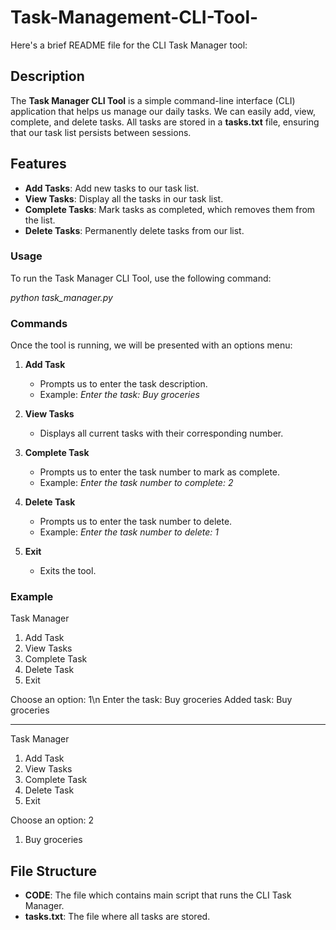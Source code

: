 # Task-Management-CLI-Tool-
Here's a brief README file for the CLI Task Manager tool:

## Description

The **Task Manager CLI Tool** is a simple command-line interface (CLI) application that helps us manage our daily tasks. We can easily add, view, complete, and delete tasks. All tasks are stored in a **tasks.txt** file, ensuring that our task list persists between sessions.

## Features

- **Add Tasks**: Add new tasks to our task list.
- **View Tasks**: Display all the tasks in our task list.
- **Complete Tasks**: Mark tasks as completed, which removes them from the list.
- **Delete Tasks**: Permanently delete tasks from our list.

### Usage

To run the Task Manager CLI Tool, use the following command:

*python task_manager.py*

### Commands

Once the tool is running, we will be presented with an options menu:

1. **Add Task**
   - Prompts us to enter the task description.
   - Example: *Enter the task: Buy groceries*

2. **View Tasks**
   - Displays all current tasks with their corresponding number.

3. **Complete Task**
   - Prompts us to enter the task number to mark as complete.
   - Example: *Enter the task number to complete: 2*

4. **Delete Task**
   - Prompts us to enter the task number to delete.
   - Example: *Enter the task number to delete: 1*

5. **Exit**
   - Exits the tool.

### Example

Task Manager
1. Add Task
2. View Tasks
3. Complete Task
4. Delete Task
5. Exit
   

Choose an option: 1\n
Enter the task: Buy groceries
Added task: Buy groceries


-------------------------------------
Task Manager
1. Add Task
2. View Tasks
3. Complete Task
4. Delete Task
5. Exit
   
Choose an option: 2
1. Buy groceries


## File Structure

- **CODE**: The file which contains main script that runs the CLI Task Manager.
- **tasks.txt**: The file where all tasks are stored.

